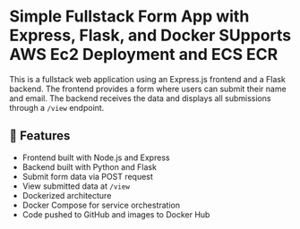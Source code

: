 # Simple Fullstack Form App with Express, Flask, and Docker SUpports AWS Ec2 Deployment and ECS ECR

This is a fullstack web application using an Express.js frontend and a Flask backend. The frontend provides a form where users can submit their name and email. The backend receives the data and displays all submissions through a `/view` endpoint.

## 🚀 Features

- Frontend built with Node.js and Express
- Backend built with Python and Flask
- Submit form data via POST request
- View submitted data at `/view`
- Dockerized architecture
- Docker Compose for service orchestration
- Code pushed to GitHub and images to Docker Hub



